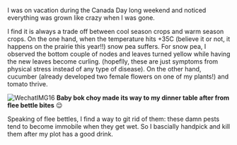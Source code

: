 I was on vacation during the Canada Day long weekend and noticed everything was grown like crazy when I was gone. 

I find it is always a trade off between cool season crops and warm season crops. 
On the one hand, when the temperature hits +35C (believe it or not, it happens on the prairie this year!!) snow pea suffers. For snow pea, I observed the bottom couple of nodes and leaves turned yellow while having the new leaves become curling. (hopeflly, these are just symptoms from physical stress instead of any type of disease).
On the other hand, cucumber (already developed two female flowers on one of my plants!) and tomato thrive.




![WechatIMG16](https://user-images.githubusercontent.com/79727789/124646677-2f77d880-de52-11eb-8604-38f16686c257.jpeg)
**Baby bok choy made its way to my dinner table after from flee bettle bites** 😌

Speaking of flee bettles, I find a way to git rid of them: these damn pests tend to become immobile when they get wet. So I bascially handpick and kill them after my plot has a good drink. 
